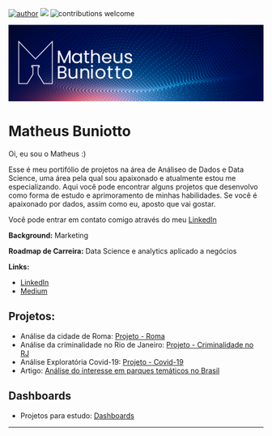 [![author](https://img.shields.io/badge/author-matheusbuniotto-blue.svg)](https://www.linkedin.com/in/matheus-buniotto-96a662106/) [![](https://img.shields.io/badge/python-3.7+-blue.svg)](https://www.python.org/downloads/release/python-365/) ![contributions welcome](https://img.shields.io/badge/contributions-welcome-brightgreen.svg?style=flat)

<p align="center">
  <img src="banner_principal.png" >
</p>

# Matheus Buniotto

Oi, eu sou o Matheus :)

Esse é meu portifólio de projetos na área de Análiseo de Dados e Data Science, uma área pela qual sou apaixonado e atualmente estou me especializando. Aqui você pode encontrar alguns projetos que desenvolvo como forma de estudo e aprimoramento de minhas habilidades. Se você é apaixonado por dados, assim como eu, aposto que vai gostar. 

Você pode entrar em contato comigo através do meu [LinkedIn](https://www.linkedin.com/in/matheus-buniotto)

**Background:** Marketing

**Roadmap de Carreira:** Data Science e analytics aplicado a negócios

**Links:**
* [LinkedIn](https://www.linkedin.com/in/matheus-buniotto)
* [Medium](https://matheus-buniotto.medium.com/)


## Projetos:

* Análise da cidade de Roma: [Projeto - Roma](https://github.com/matheusbuniotto/portifolio/blob/main/Analisando%20os%20dados%20do%20Airbnb%20em%20Roma.ipynb)
* Análise da criminalidade no Rio de Janeiro: [Projeto - Criminalidade no RJ](https://github.com/matheusbuniotto/portifolio/blob/main/Projects/Analisando_a_Viol%C3%AAncia_no_Rio_de_Janeiro.ipynb)
* Análise Exploratória Covid-19: [Projeto - Covid-19](https://github.com/matheusbuniotto/portifolio/blob/main/Projects/Projeto_An%C3%A1lise_Covid_19.ipynb)
* Artigo: [Análise do interesse em parques temáticos no Brasil](https://matheus-buniotto.medium.com/o-interesse-por-parques-tem%C3%A1ticos-no-brasil-durante-a-pandemia-61982dc84e30)
## Dashboards
* Projetos para estudo: [Dashboards](https://github.com/matheusbuniotto/portifolio/tree/main/Dashboards)
---

